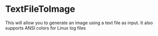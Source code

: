 # TextFileToImage
This will allow you to generate an image using a text file as input. It also supports ANSI colors for Linux log files
